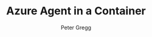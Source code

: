 ---
title: Azure Agent in a Container
author: Peter Gregg
description: Azure Agent in a Container
image: https://dummyimage.com/800x600/000/fff&text=placeholder
thumbnail: https://dummyimage.com/200x200/000/fff&text=placeholder
type: article
status: draft
published: 2021/07/10 16:00:00
categories: 
  - Azure DevOps
  - Azure Agent
  - Docker Container 
---